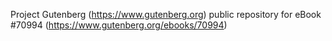 Project Gutenberg (https://www.gutenberg.org) public repository for
eBook #70994 (https://www.gutenberg.org/ebooks/70994)
